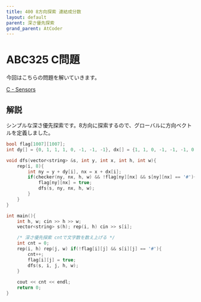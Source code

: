```yaml
---
title: 400 8方向探索 連結成分数
layout: default
parent: 深さ優先探索
grand_parent: AtCoder
---
```


# ABC325 C問題
今回はこちらの問題を解いていきます。

<a href="https://atcoder.jp/contests/abc325/tasks/abc325_c" target="_blank">C - Sensors</a>

## 解説
シンプルな深さ優先探索です。8方向に探索するので、グローバルに方向ベクトルを定義しました。

```cpp
bool flag[1007][1007];
int dy[] = {0, 1, 1, 1, 0, -1, -1, -1}, dx[] = {1, 1, 0, -1, -1, -1, 0, 1};

void dfs(vector<string> &s, int y, int x, int h, int w){
    rep(i, 8){
        int ny = y + dy[i], nx = x + dx[i];
        if(checker(ny, nx, h, w) && !flag[ny][nx] && s[ny][nx] == '#'){
            flag[ny][nx] = true;
            dfs(s, ny, nx, h, w);
        }
    }
}

int main(){
    int h, w; cin >> h >> w;
    vector<string> s(h); rep(i, h) cin >> s[i];

    /* 深さ優先探索 cntで文字数を数え上げる */
    int cnt = 0;
    rep(i, h) rep(j, w) if(!flag[i][j] && s[i][j] == '#'){ 
        cnt++; 
        flag[i][j] = true; 
        dfs(s, i, j, h, w); 
    }
    
    cout << cnt << endl;
    return 0;
}
```
